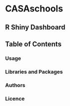 # CASAschools

## R Shiny Dashboard

## Table of Contents

### Usage
### Libraries and Packages
### Authors 
### Licence
